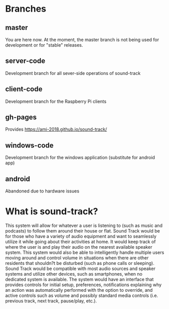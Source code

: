 #  Branches

## master
You are here now. At the moment, the master branch is not being used for development or for "stable" releases.

## server-code 
Development branch for all sever-side operations of sound-track

## client-code
Development branch for the Raspberry Pi clients

## gh-pages 
Provides https://ami-2018.github.io/sound-track/

## windows-code
Development branch for the windows application (substitute for android app)

## android
Abandoned due to hardware issues

# What is sound-track?
This system will allow for whatever a user is listening to (such as music and podcasts) to follow them around their house or flat. Sound Track would be for those who have a variety of audio equipment and want to seamlessly utilize it while going about their activities at home. It would keep track of where the user is and play their audio on the nearest available speaker system. This system would also be able to intelligently handle multiple users moving around and control volume in situations when there are other residents that shouldn?t be disturbed (such as phone calls or sleeping). Sound Track would be compatible with most audio sources and speaker systems and utilize other devices, such as smartphones, when no dedicated system is available. The system would have an interface that provides controls for initial setup, preferences, notifications explaining why an action was automatically performed with the option to override, and active controls such as volume and possibly standard media controls (i.e. previous track, next track, pause/play, etc.).
